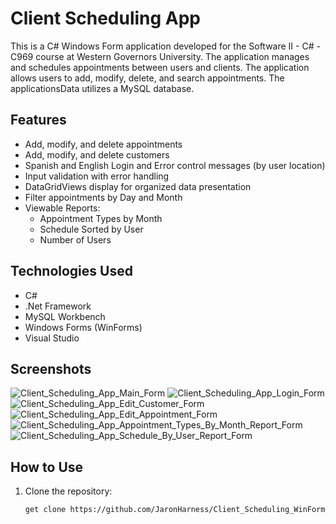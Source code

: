 # Client Scheduling App
This is a C# Windows Form application developed for the Software II - C# - C969 course at Western Governors University. The application manages and schedules appointments between users and clients. The application allows users to add, modify, delete, and search appointments. The applicationsData utilizes a MySQL database.
## Features
* Add, modify, and delete appointments
* Add, modify, and delete customers
* Spanish and English Login and Error control messages (by user location)
* Input validation with error handling
* DataGridViews display for organized data presentation
* Filter appointments by Day and Month
* Viewable Reports:
  * Appointment Types by Month
  * Schedule Sorted by User
  * Number of Users
## Technologies Used
* C#
* .Net Framework
* MySQL Workbench
* Windows Forms (WinForms)
* Visual Studio
## Screenshots
![Client_Scheduling_App_Main_Form](https://github.com/user-attachments/assets/6bdb1837-9dcf-4fee-a891-af6411afbbb3)
![Client_Scheduling_App_Login_Form](https://github.com/user-attachments/assets/2cc6b1ee-7836-466d-89a6-349cdf15d13c)
![Client_Scheduling_App_Edit_Customer_Form](https://github.com/user-attachments/assets/76b346a4-90eb-4edb-8d66-c00dd4c9478a)
![Client_Scheduling_App_Edit_Appointment_Form](https://github.com/user-attachments/assets/689a551d-bcdd-42e0-8a11-0605333cd902)
![Client_Scheduling_App_Appointment_Types_By_Month_Report_Form](https://github.com/user-attachments/assets/42453aa8-49b3-4fa3-92c5-a55b9860852d)
![Client_Scheduling_App_Schedule_By_User_Report_Form](https://github.com/user-attachments/assets/0b1c8a8c-29d0-440a-8ca3-31a5e400737e)
## How to Use
1. Clone the repository:
   ```bash
   get clone https://github.com/JaronHarness/Client_Scheduling_WinForm_App.git
